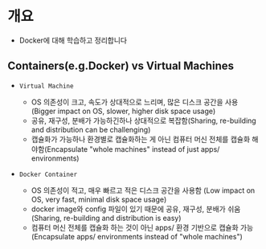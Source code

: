 # 개요

- Docker에 대해 학습하고 정리합니다

## Containers(e.g.Docker) vs Virtual Machines

- `Virtual Machine`
  - OS 의존성이 크고, 속도가 상대적으로 느리며, 많은 디스크 공간을 사용
  (Bigger impact on OS, slower, higher disk space usage)
  - 공유, 재구성, 분배가 가능하긴하나 상대적으로 복잡함(Sharing, re-building and distribution can be challenging)
  - 캡슐화가 가능하나 환경별로 캡슐화하는 게 아닌 컴퓨터 머신 전체를 캡슐화 해야함(Encapsulate "whole machines" instead of just apps/ environments)

- `Docker Container`
  - OS 의존성이 적고, 매우 빠르고 적은 디스크 공간을 사용함
  (Low impact on OS, very fast, minimal disk space usage)
  - docker image와 config 파일이 있기 때문에 공유, 재구성, 분배가 쉬움
  (Sharing, re-building and distribution is easy)
  - 컴퓨터 머신 전체를 캡슐화 하는 것이 아닌 apps/ 환경 기반으로 캡슐화 가능(Encapsulate apps/ environments instead of "whole machines")
